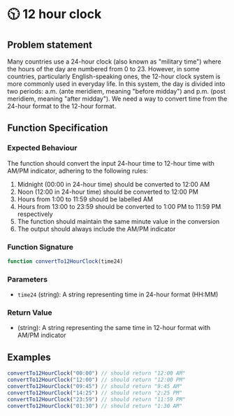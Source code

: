 # 🕥 12 hour clock

## Problem statement

Many countries use a 24-hour clock (also known as "military time") where the hours of the day are numbered from 0 to 23. However, in some countries, particularly English-speaking ones, the 12-hour clock system is more commonly used in everyday life. In this system, the day is divided into two periods: a.m. (ante meridiem, meaning "before midday") and p.m. (post meridiem, meaning "after midday"). We need a way to convert time from the 24-hour format to the 12-hour format.

## Function Specification

### Expected Behaviour
The function should convert the input 24-hour time to 12-hour time with AM/PM indicator, adhering to the following rules:

1. Midnight (00:00 in 24-hour time) should be converted to 12:00 AM
2. Noon (12:00 in 24-hour time) should be converted to 12:00 PM
3. Hours from 1:00 to 11:59 should be labelled AM
4. Hours from 13:00 to 23:59 should be converted to 1:00 PM to 11:59 PM respectively
5. The function should maintain the same minute value in the conversion
6. The output should always include the AM/PM indicator

### Function Signature
```javascript
function convertTo12HourClock(time24)
```

### Parameters
- `time24` (string): A string representing time in 24-hour format (HH:MM)

### Return Value
- (string): A string representing the same time in 12-hour format with AM/PM indicator


## Examples
```javascript
convertTo12HourClock("00:00") // should return "12:00 AM"
convertTo12HourClock("12:00") // should return "12:00 PM"
convertTo12HourClock("09:45") // should return "9:45 AM"
convertTo12HourClock("14:25") // should return "2:25 PM"
convertTo12HourClock("23:59") // should return "11:59 PM"
convertTo12HourClock("01:30") // should return "1:30 AM"
```



